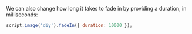 We can also change how long it takes to fade in by providing a duration, in milliseconds:

```js
script.image('diy').fadeIn({ duration: 10000 });
```
